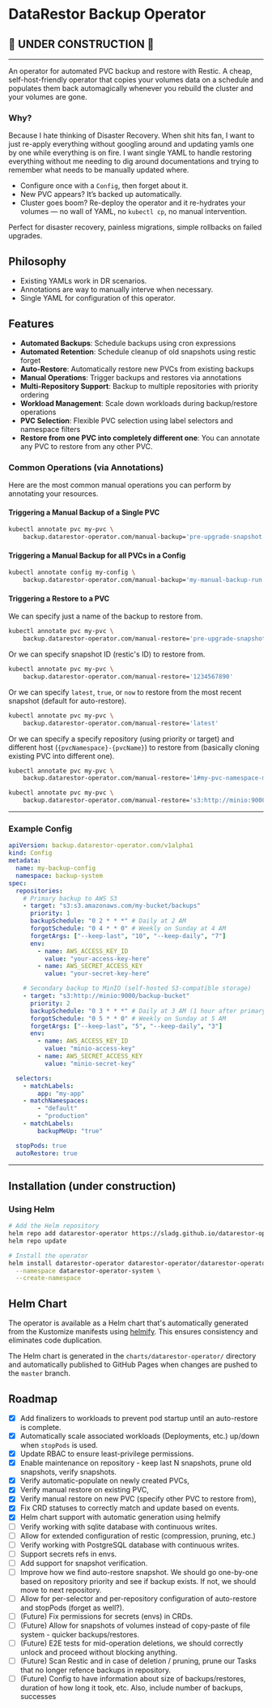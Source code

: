 # DataRestor Backup Operator

## 🚧 UNDER CONSTRUCTION 🚧

---

An operator for automated PVC backup and restore with Restic.
A cheap, self-host-friendly operator that copies your volumes data on a schedule and populates them back automagically whenever you rebuild the cluster and your volumes are gone.

### Why?

Because I hate thinking of Disaster Recovery. When shit hits fan, I want to just re-apply everything without googling around and updating yamls one by one while everything is on fire. I want single YAML to handle restoring everything without me needing to dig around documentations and trying to remember what needs to be manually updated where.

- Configure once with a `Config`, then forget about it.
- New PVC appears? It’s backed up automatically.
- Cluster goes boom? Re-deploy the operator and it re-hydrates your volumes — no wall of YAML, no `kubectl cp`, no manual intervention.

Perfect for disaster recovery, painless migrations, simple rollbacks on failed upgrades.

## Philosophy

- Existing YAMLs work in DR scenarios.
- Annotations are way to manually interve when necessary.
- Single YAML for configuration of this operator.

## Features

- **Automated Backups**: Schedule backups using cron expressions
- **Automated Retention**: Schedule cleanup of old snapshots using restic forget
- **Auto-Restore**: Automatically restore new PVCs from existing backups
- **Manual Operations**: Trigger backups and restores via annotations
- **Multi-Repository Support**: Backup to multiple repositories with priority ordering
- **Workload Management**: Scale down workloads during backup/restore operations
- **PVC Selection**: Flexible PVC selection using label selectors and namespace filters
- **Restore from one PVC into completely different one**: You can annotate any PVC to restore from any other PVC.

### Common Operations (via Annotations)

Here are the most common manual operations you can perform by annotating your resources.

#### Triggering a Manual Backup of a Single PVC

```sh
kubectl annotate pvc my-pvc \
    backup.datarestor-operator.com/manual-backup='pre-upgrade-snapshot'
```

#### Triggering a Manual Backup for all PVCs in a Config

```sh
kubectl annotate config my-config \
    backup.datarestor-operator.com/manual-backup='my-manual-backup-run'
```

#### Triggering a Restore to a PVC

We can specify just a name of the backup to restore from.

```sh
kubectl annotate pvc my-pvc \
    backup.datarestor-operator.com/manual-restore='pre-upgrade-snapshot'
```

Or we can specify snapshot ID (restic's ID) to restore from.

```sh
kubectl annotate pvc my-pvc \
    backup.datarestor-operator.com/manual-restore='1234567890'
```

Or we can specify `latest`, `true`, or `now` to restore from the most recent snapshot (default for auto-restore).

```sh
kubectl annotate pvc my-pvc \
    backup.datarestor-operator.com/manual-restore='latest'
```

Or we can specify a specify repository (using priority or target) and different host (`{pvcNamespace}-{pvcName}`) to restore from (basically cloning existing PVC into different one).

```sh
kubectl annotate pvc my-pvc \
    backup.datarestor-operator.com/manual-restore='1#my-pvc-namespace-my-pvc-name#4dc109'
```

```sh
kubectl annotate pvc my-pvc \
    backup.datarestor-operator.com/manual-restore='s3:http://minio:9000/pg#myns-mypvc-name#now'
```

---

### Example Config

```yaml
apiVersion: backup.datarestor-operator.com/v1alpha1
kind: Config
metadata:
  name: my-backup-config
  namespace: backup-system
spec:
  repositories:
    # Primary backup to AWS S3
    - target: "s3:s3.amazonaws.com/my-bucket/backups"
      priority: 1
      backupSchedule: "0 2 * * *" # Daily at 2 AM
      forgotSchedule: "0 4 * * 0" # Weekly on Sunday at 4 AM
      forgetArgs: ["--keep-last", "10", "--keep-daily", "7"]
      env:
        - name: AWS_ACCESS_KEY_ID
          value: "your-access-key-here"
        - name: AWS_SECRET_ACCESS_KEY
          value: "your-secret-key-here"

    # Secondary backup to MinIO (self-hosted S3-compatible storage)
    - target: "s3:http://minio:9000/backup-bucket"
      priority: 2
      backupSchedule: "0 3 * * *" # Daily at 3 AM (1 hour after primary)
      forgotSchedule: "0 5 * * 0" # Weekly on Sunday at 5 AM
      forgetArgs: ["--keep-last", "5", "--keep-daily", "3"]
      env:
        - name: AWS_ACCESS_KEY_ID
          value: "minio-access-key"
        - name: AWS_SECRET_ACCESS_KEY
          value: "minio-secret-key"

  selectors:
    - matchLabels:
        app: "my-app"
    - matchNamespaces:
        - "default"
        - "production"
    - matchLabels:
        backupMeUp: "true"

  stopPods: true
  autoRestore: true
```

---

## Installation (under construction)

### Using Helm

```bash
# Add the Helm repository
helm repo add datarestor-operator https://sladg.github.io/datarestor-operator
helm repo update

# Install the operator
helm install datarestor-operator datarestor-operator/datarestor-operator \
  --namespace datarestor-operator-system \
  --create-namespace
```

## Helm Chart

The operator is available as a Helm chart that's automatically generated from the Kustomize manifests using [helmify](https://github.com/arttor/helmify). This ensures consistency and eliminates code duplication.

The Helm chart is generated in the `charts/datarestor-operator/` directory and automatically published to GitHub Pages when changes are pushed to the `master` branch.

## Roadmap

- [x] Add finalizers to workloads to prevent pod startup until an auto-restore is complete.
- [x] Automatically scale associated workloads (Deployments, etc.) up/down when `stopPods` is used.
- [x] Update RBAC to ensure least-privilege permissions.
- [x] Enable maintenance on repository - keep last N snapshots, prune old snapshots, verify snapshots.
- [x] Verify automatic-populate on newly created PVCs,
- [x] Verify manual restore on existing PVC,
- [x] Verify manual restore on new PVC (specify other PVC to restore from),
- [x] Fix CRD statuses to correctly match and update based on events.
- [x] Helm chart support with automatic generation using helmify
- [ ] Verify working with sqlite database with continuous writes.
- [ ] Allow for extended configuration of restic (compression, pruning, etc.)
- [ ] Verify working with PostgreSQL database with continuous writes.
- [ ] Support secrets refs in envs.
- [ ] Add support for snapshot verification.
- [ ] Improve how we find auto-restore snapshot. We should go one-by-one based on repository priority and see if backup exists. If not, we should move to next repository.
- [ ] Allow for per-selector and per-repository configuration of auto-restore and stopPods (forget as well?).
- [ ] (Future) Fix permissions for secrets (envs) in CRDs.
- [ ] (Future) Allow for snapshots of volumes instead of copy-paste of file system - quicker backups/restores.
- [ ] (Future) E2E tests for mid-operation deletions, we should correctly unlock and proceed without blocking anything.
- [ ] (Future) Scan Restic and in case of deletion / pruning, prune our Tasks that no longer refence backups in repository.
- [ ] (Future) Config to have information about size of backups/restores, duration of how long it took, etc. Also, include number of backups, successes
